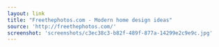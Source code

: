 ```yaml
---
layout: link
title: "Freethephotos.com - Modern home design ideas"
source: 'http://freethephotos.com/'
screenshot: 'screenshots/c3ec38c3-b82f-489f-877a-14299e2c9e9c.jpg'
---
```


